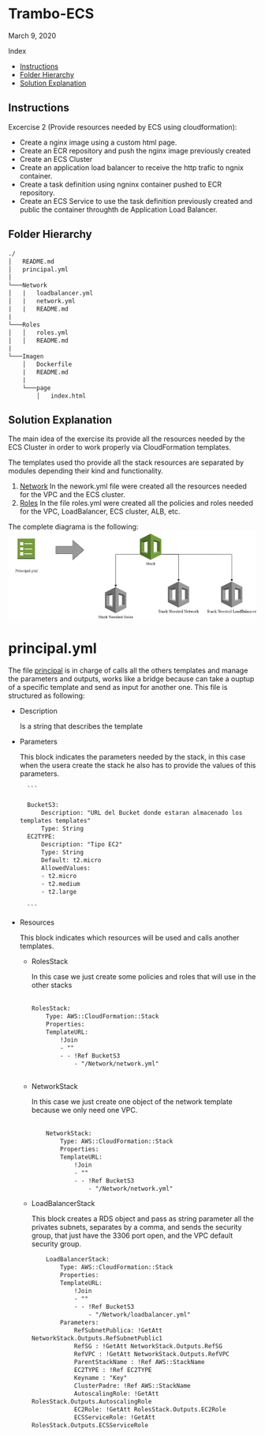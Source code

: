 # Trambo-ECS
March 9, 2020

Index
- [Instructions](#Instructions)
- [Folder Hierarchy](#Folder-Hierarchy)
- [Solution Explanation](#Solution-Explanation)

## Instructions

Excercise 2 (Provide resources needed by ECS using cloudformation):
- Create a nginx image using a custom html page.
- Create an ECR repository and push the nginx image previously created
- Create an ECS Cluster
- Create an application load balancer to receive the http trafic to ngnix container.
- Create a task definition using ngninx container pushed to ECR repository.
- Create an ECS Service to use the task definition previously created and public the container throughth de Application Load Balancer.

## Folder Hierarchy

```
./
│   README.md
│   principal.yml    
│
└───Network
│   |   loadbalancer.yml
│   |   network.yml
|   |   README.md
|   
└───Roles
│   │   roles.yml
│   │   README.md
|   
└───Imagen
    │   Dockerfile
    |   README.md
    |
    └───page
        │   index.html 
```

## Solution Explanation
The main idea of the exercise its provide all the resources needed by the ECS Cluster in order to work properly via CloudFormation templates.

The templates used tho provide all the stack resources are separated by modules depending their kind and functionality.
1. [Network](/Network)
    In the nework.yml file were created all the resources needed for the VPC and the ECS cluster.
2. [Roles](/Role)
    In the file roles.yml were created all the policies and roles needed for the VPC, LoadBalancer, ECS cluster, ALB, etc.

The complete diagrama is the following:
![alt text](/Pictures/Pic1.png)

# principal.yml
The file [principal](/principal.yml) is in charge of calls all the others templates and manage the parameters and outputs, works like a bridge because can take a ouptup of a specific template and send as input for another one. This file is structured as following:

- Description

    Is a string that describes the template
- Parameters

    This block indicates the parameters needed by the stack, in this case when the usera create the stack he also has to provide the values of this parameters.
    

        ```

        BucketS3: 
            Description: "URL del Bucket donde estaran almacenado los templates templates"
            Type: String
        EC2TYPE:
            Description: "Tipo EC2"
            Type: String
            Default: t2.micro
            AllowedValues: 
            - t2.micro
            - t2.medium
            - t2.large

        ```
- Resources

    This block indicates which resources will be used and calls another templates.

    - RolesStack

        In this case we just create some policies and roles that will use in the other stacks
        ```

        RolesStack: 
            Type: AWS::CloudFormation::Stack
            Properties: 
            TemplateURL:
                !Join
                - ""
                - - !Ref BucketS3
                    - "/Network/network.yml"

        
        ```

    - NetworkStack

        In this case we just create one object of the network template because we only need one VPC.
        ```

            NetworkStack: 
                Type: AWS::CloudFormation::Stack
                Properties: 
                TemplateURL: 
                    !Join
                    - ""
                    - - !Ref BucketS3
                        - "/Network/network.yml"
        
        ```

    - LoadBalancerStack

        This block creates a RDS object and pass as string parameter all the privates subnets, separates by a comma, and sends the security group, that just have the 3306 port open, and the VPC default security group.

        ```
            LoadBalancerStack: 
                Type: AWS::CloudFormation::Stack
                Properties: 
                TemplateURL: 
                    !Join
                    - ""
                    - - !Ref BucketS3
                        - "/Network/loadbalancer.yml"
                Parameters:
                    RefSubnetPublica: !GetAtt NetworkStack.Outputs.RefSubnetPublic1
                    RefSG : !GetAtt NetworkStack.Outputs.RefSG
                    RefVPC : !GetAtt NetworkStack.Outputs.RefVPC
                    ParentStackName : !Ref AWS::StackName
                    EC2TYPE : !Ref EC2TYPE
                    Keyname : "Key"
                    ClusterPadre: !Ref AWS::StackName
                    AutoscalingRole: !GetAtt RolesStack.Outputs.AutoscalingRole
                    EC2Role: !GetAtt RolesStack.Outputs.EC2Role
                    ECSServiceRole: !GetAtt RolesStack.Outputs.ECSServiceRole

        ```